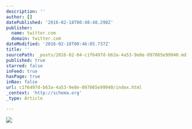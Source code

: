 ```yaml
---
description: ''
author: []
datePublished: '2016-02-18T00:48:48.298Z'
publisher:
  name: twitter.com
  domain: twitter.com
dateModified: '2016-02-18T00:46:05.737Z'
title: ''
sourcePath: _posts/2016-02-04-c1f6497d-b63a-4a53-9e8e-097065e99940.md
published: true
starred: false
inFeed: true
hasPage: true
inNav: false
url: c1f6497d-b63a-4a53-9e8e-097065e99940/index.html
_context: 'http://schema.org'
_type: Article

---
```

![](https://pbs.twimg.com/media/CZ6OQv2UcAASPZ4.jpg)